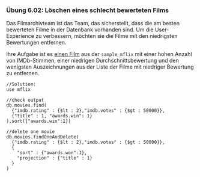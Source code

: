 ### Übung 6.02: Löschen eines schlecht bewerteten Films
Das Filmarchivteam ist das Team, das sicherstellt, dass die am besten bewerteten Filme 
in der Datenbank vorhanden sind. Um die User-Experience zu verbessern, möchten sie 
die Filme mit den niedrigsten Bewertungen entfernen. 

Ihre Aufgabe ist es <u>einen Film</u> aus der <code>sample_mflix</code> mit einer hohen Anzahl von IMDb-Stimmen, 
einer niedrigen Durchschnittsbewertung und den wenigsten Auszeichnungen aus der Liste 
der Filme mit niedriger Bewertung zu entfernen. 

```
//Solution: 
use mflix

//check output
db.movies.find(
  {"imdb.rating" : {$lt : 2},"imdb.votes" : {$gt : 50000}},
  {"title" : 1, "awards.win": 1}
).sort({"awards.win":1})

//delete one movie
db.movies.findOneAndDelete(
  {"imdb.rating" : {$lt : 2},"imdb.votes" : {$gt : 50000}},
  {
    "sort" : {"awards.won":1},
    "projection" : {"title" : 1}
  }
)
```